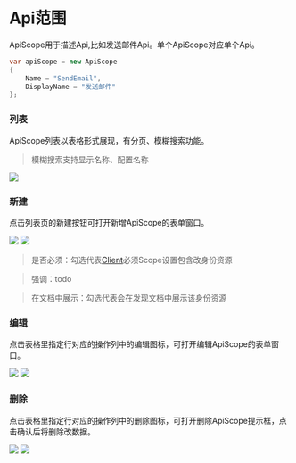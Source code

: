 # Api范围

ApiScope用于描述Api,比如发送邮件Api。单个ApiScope对应单个Api。

```csharp 
var apiScope = new ApiScope
{
	Name = "SendEmail",
	DisplayName = "发送邮件"
};
```

### 列表

ApiScope列表以表格形式展现，有分页、模糊搜索功能。

> 模糊搜索支持显示名称、配置名称

![](http://cdn.masastack.com/stack/doc/auth/apiScope-add-button.png)

### 新建

点击列表页的新建按钮可打开新增ApiScope的表单窗口。

![](http://cdn.masastack.com/stack/doc/auth/apiScope-add-button.png)
![](http://cdn.masastack.com/stack/doc/auth/apiScope-add.png)

> 是否必须：勾选代表[Client](/stack/auth/guides/sso/client)必须Scope设置包含改身份资源

> 强调：todo

> 在文档中展示：勾选代表会在发现文档中展示该身份资源

### 编辑

点击表格里指定行对应的操作列中的编辑图标，可打开编辑ApiScope的表单窗口。

![](http://cdn.masastack.com/stack/doc/auth/apiScope-edit-icon.png)
![](http://cdn.masastack.com/stack/doc/auth/apiScope-edit.png)

### 删除

点击表格里指定行对应的操作列中的删除图标，可打开删除ApiScope提示框，点击确认后将删除改数据。

![](http://cdn.masastack.com/stack/doc/auth/apiScope-remove-icon.png)
![](http://cdn.masastack.com/stack/doc/auth/apiScope-remove.png)